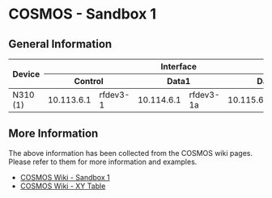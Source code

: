 # COSMOS - Sandbox 1

## General Information

<table>
    <thead>
        <tr>
            <th rowspan=2>Device</th>
            <th colspan=6>Interface</th>
        </tr>
        <tr>
            <th colspan=2>Control</th>
            <th colspan=2>Data1</th>
            <th colspan=2>Data2</th>
        </tr>
    </thead>
    <tbody>
        <tr>
            <td>N310 (1)</td>
            <td>10.113.6.1</td>
            <td>rfdev3-1</td>
            <td>10.114.6.1</td>
            <td>rfdev3-1a</td>
            <td>10.115.6.1</td>
            <td>rfdev3-1b</td>
        </tr>
    </tbody>
</table>

## More Information
The above information has been collected from the COSMOS wiki pages. Please refer to them for more information
and examples.
* [COSMOS Wiki - Sandbox 1](https://wiki.cosmos-lab.org/wiki/Architecture/Domains/cosmos_sb1)
* [COSMOS Wiki - XY Table](https://wiki.cosmos-lab.org/wiki/Resources/Services/XYTable)
